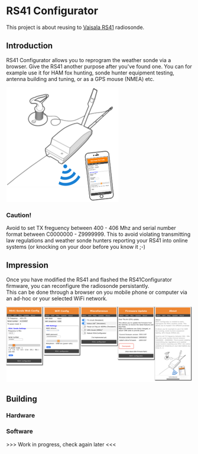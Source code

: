 # RS41 Configurator
This project is about reusing to [Vaisala RS41](https://en.wikipedia.org/wiki/Vaisala) radiosonde.

## Introduction
RS41 Configurator allows you to reprogram the weather sonde via a browser. Give the RS41 another purpose after you've found one. You can for example use it for HAM fox hunting, sonde hunter equipment testing, antenna building and tuning, or as a GPS mouse (NMEA) etc.

![RS41 Configurator](img/rs41configurator.png)

### Caution!
Avoid to set TX freguency between 400 - 406 Mhz and serial number format between C0000000 - Z9999999. This to avoid violating transmitting law regulations and weather sonde hunters reporting your RS41 into online systems (or knocking on your door before you know it ;-)

## Impression
Once you have modified the RS41 and flashed the RS41Configurator firmware, you can reconfigure the radiosonde persistantly.   
This can be done through a browser on you mobile phone or computer via an ad-hoc or your selected WiFi network.

![Sonde config](img/rs41config-menus.png)

## Building

### Hardware


### Software


\>>> Work in progress, check again later <<<